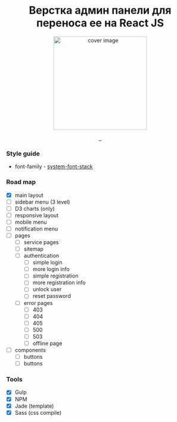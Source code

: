 <h1 align="center">
    Верстка админ панели для переноса ее на React JS
</h1>

<p align="center">
  <a href="https://github.com/vaeum/admin-dashboard">
    <img
        alt="cover image" src="https://github.com/vaeum/admin-dashboard/raw/master/cover.png" width="250">
  </a>
</p>

<p align="center">
    <a href="https://travis-ci.org/vaeum/admin-dashboard">
        <img
        src="https://travis-ci.org/vaeum/gulp-template.svg?branch=master"
        alt="">
    </a>
    <a href="http://prose.io/#vaeum/admin-dashboard">
        <img src="https://img.shields.io/badge/edit-prose.io-blue.svg" alt="">
    </a>
    <a href="https://github.com/vaeum/admin-dashboard">
        <img src="https://david-dm.org/vaeum/admin-dashboard.svg" alt="">
    </a>
</p>

### Style guide

- font-family - [system-font-stack](https://css-tricks.com/snippets/css/system-font-stack/)

### Road map

- [x] main layout
- [ ] sidebar menu (3 level)
- [ ] D3 charts (only)
- [ ] responsive layout
- [ ] mobile menu
- [ ] notification menu
- [ ] pages
    - [ ] service pages
    - [ ] sitemap
    - [ ] authentication
        - [ ] simple login
        - [ ] more login info
        - [ ] simple registration
        - [ ] more registration info
        - [ ] unlock user
        - [ ] reset password
    - [ ] error pages
        - [ ] 403
        - [ ] 404
        - [ ] 405
        - [ ] 500
        - [ ] 503
        - [ ] offline page
- [ ] components
    - [ ] buttons
    - [ ] buttons

### Tools

- [x] Gulp
- [x] NPM
- [x] Jade (template)
- [x] Sass (css compile)
